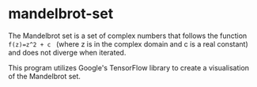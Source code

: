 # mandelbrot-set
The Mandelbrot set is a set of complex numbers that follows the function ```f(z)=z^2 + c ``` (where z is in the complex domain and c is a real constant) and does not diverge when iterated. 

This program utilizes Google's TensorFlow library to create a visualisation of the Mandelbrot set.
